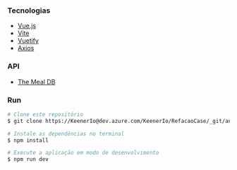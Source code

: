 ### Tecnologias

- [Vue.js](https://vuejs.org/)
- [Vite](https://vitejs.dev/)
- [Vuetify](https://vuetifyjs.com/en/)
- [Axios](https://www.npmjs.com/package/axios)

### API

- [The Meal DB](https://www.themealdb.com/api.php)


### Run

```bash
# Clone este repositório
$ git clone https://KeenerIo@dev.azure.com/KeenerIo/RefacaoCase/_git/anaClara

# Instale as dependências no terminal
$ npm install

# Execute a aplicação em modo de desenvolvimento
$ npm run dev
```